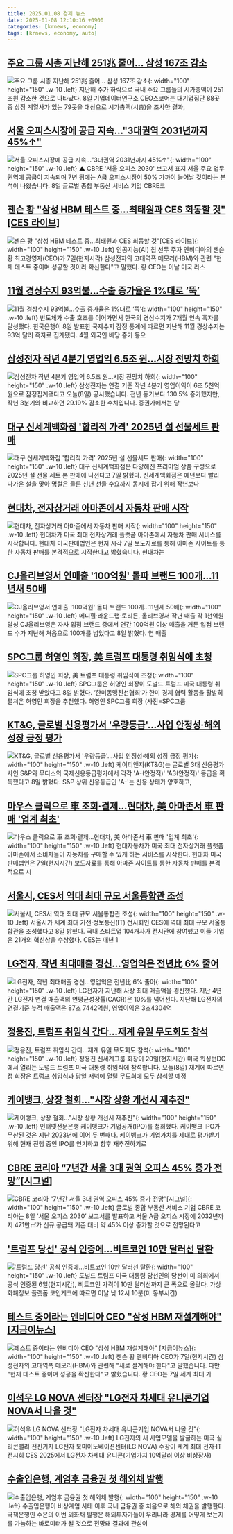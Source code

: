 ```yaml
---
title: 2025.01.08 경제 뉴스
date: 2025-01-08 12:10:16 +0900
categories: [krnews, economy]
tags: [krnews, economy, auto]
---
```

## [주요 그룹 시총 지난해 251兆 줄어... 삼성 167조 감소](https://n.news.naver.com/mnews/article/023/0003881086)

![주요 그룹 시총 지난해 251兆 줄어... 삼성 167조 감소](https://mimgnews.pstatic.net/image/origin/023/2025/01/08/3881086.jpg?type=nf220_150){: width="100" height="150" .w-10 .left}
지난해 주가 하락으로 국내 주요 그룹들의 시가총액이 251조원 감소한 것으로 나타났다. 8일 기업데이터연구소 CEO스코어는 대기업집단 88곳 중 상장 계열사가 있는 79곳을 대상으로 시가총액(시총)을 조사한 결과,

## [서울 오피스시장에 공급 지속…"3대권역 2031년까지 45%↑"](https://n.news.naver.com/mnews/article/055/0001221767)

![서울 오피스시장에 공급 지속…"3대권역 2031년까지 45%↑"](https://mimgnews.pstatic.net/image/origin/055/2025/01/08/1221767.jpg?type=nf220_150){: width="100" height="150" .w-10 .left}
▲ CBRE '서울 오피스 2030' 보고서 표지 서울 주요 업무권역에 공급이 지속되며 7년 뒤에는 A급 오피스시장이 50% 가까이 늘어날 것이라는 분석이 나왔습니다. 8일 글로벌 종합 부동산 서비스 기업 CBRE코

## [젠슨 황 "삼성 HBM 테스트 중…최태원과 CES 회동할 것"[CES 라이브]](https://n.news.naver.com/mnews/article/648/0000032220)

![젠슨 황 "삼성 HBM 테스트 중…최태원과 CES 회동할 것"[CES 라이브]](https://mimgnews.pstatic.net/image/origin/648/2025/01/08/32220.jpg?type=nf220_150){: width="100" height="150" .w-10 .left}
인공지능(AI) 칩 선두 주자 엔비디아의 젠슨 황 최고경영자(CEO)가 7일(현지시각) 삼성전자의 고대역폭 메모리(HBM)와 관련 "현재 테스트 중이며 성공할 것이라 확신한다"고 말했다. 황 CEO는 이날 미국 라스

## [11월 경상수지 93억불…수출 증가율은 1%대로 ‘뚝’](https://n.news.naver.com/mnews/article/011/0004437047)

![11월 경상수지 93억불…수출 증가율은 1%대로 ‘뚝’](https://mimgnews.pstatic.net/image/origin/011/2025/01/08/4437047.jpg?type=nf220_150){: width="100" height="150" .w-10 .left}
반도체가 수출 호조를 이어가면서 한국의 경상수지가 7개월 연속 흑자를 달성했다. 한국은행이 8일 발표한 국제수지 잠정 통계에 따르면 지난해 11월 경상수지는 93억 달러 흑자로 집계됐다. 4월 외국인 배당 증가 등으

## [삼성전자 작년 4분기 영업익 6.5조 원…시장 전망치 하회](https://n.news.naver.com/mnews/article/055/0001221730)

![삼성전자 작년 4분기 영업익 6.5조 원…시장 전망치 하회](https://mimgnews.pstatic.net/image/origin/055/2025/01/08/1221730.jpg?type=nf220_150){: width="100" height="150" .w-10 .left}
삼성전자는 연결 기준 작년 4분기 영업이익이 6조 5천억 원으로 잠정집계됐다고 오늘(8일) 공시했습니다. 전년 동기보다 130.5% 증가했지만, 작년 3분기와 비교하면 29.19% 감소한 수치입니다. 증권가에서는 당

## [대구 신세계백화점 '합리적 가격' 2025년 설 선물세트 판매](https://n.news.naver.com/mnews/article/003/0013002890)

![대구 신세계백화점 '합리적 가격' 2025년 설 선물세트 판매](https://mimgnews.pstatic.net/image/origin/003/2025/01/07/13002890.jpg?type=nf220_150){: width="100" height="150" .w-10 .left}
대구 신세계백화점은 다양해진 프리미엄 상품 구성으로 2025년 설 선물 세트 본 판매에 나선다고 7일 밝혔다. 신세계백화점은 예년보다 빨리 다가온 설을 맞아 명절은 물론 신년 선물 수요까지 동시에 잡기 위해 작년보다

## [현대차, 전자상거래 아마존에서 자동차 판매 시작](https://n.news.naver.com/mnews/article/056/0011870819)

![현대차, 전자상거래 아마존에서 자동차 판매 시작](https://mimgnews.pstatic.net/image/origin/056/2025/01/08/11870819.jpg?type=nf220_150){: width="100" height="150" .w-10 .left}
현대차가 미국 최대 전자상거래 플랫폼 아마존에서 자동차 판매 서비스를 시작합니다. 현대차 미국판매법인은 현지 시각 7일 보도자료를 통해 아마존 사이트를 통한 자동차 판매를 본격적으로 시작한다고 밝혔습니다. 현대차는

## [CJ올리브영서 연매출 '100억원' 돌파 브랜드 100개…11년새 50배](https://n.news.naver.com/mnews/article/001/0015147655)

![CJ올리브영서 연매출 '100억원' 돌파 브랜드 100개…11년새 50배](https://mimgnews.pstatic.net/image/origin/001/2025/01/08/15147655.jpg?type=nf220_150){: width="100" height="150" .w-10 .left}
메디힐·라운드랩·토리든, 올리브영서 작년 매출 각 1천억원 달성 CJ올리브영은 자사 입점 브랜드 중에서 연간 100억원 이상 매출을 거둔 입점 브랜드 수가 지난해 처음으로 100개를 넘었다고 8일 밝혔다. 연 매출

## [SPC그룹 허영인 회장, 美 트럼프 대통령 취임식에 초청](https://n.news.naver.com/mnews/article/018/0005920623)

![SPC그룹 허영인 회장, 美 트럼프 대통령 취임식에 초청](https://mimgnews.pstatic.net/image/origin/018/2025/01/08/5920623.jpg?type=nf220_150){: width="100" height="150" .w-10 .left}
SPC그룹은 허영인 회장이 도널드 트럼프 미국 대통령 취임식에 초청 받았다고 8일 밝혔다. ‘한미동맹친선협회’가 한미 경제 협력 활동을 활발히 펼쳐온 허영인 회장을 추천했다. 허영인 SPC그룹 회장 (사진=SPC그룹

## [KT&G, 글로벌 신용평가서 '우량등급'…사업 안정성·해외 성장 긍정 평가](https://n.news.naver.com/mnews/article/003/0013003723)

![KT&G, 글로벌 신용평가서 '우량등급'…사업 안정성·해외 성장 긍정 평가](https://mimgnews.pstatic.net/image/origin/003/2025/01/08/13003723.jpg?type=nf220_150){: width="100" height="150" .w-10 .left}
케이티앤지(KT&G)는 글로벌 3대 신용평가사인 S&P와 무디스의 국제신용등급평가에서 각각 'A-(안정적)' 'A3(안정적)' 등급을 획득했다고 8일 밝혔다. S&P 상위 신용등급인 'A-'는 신용 상태가 양호하고,

## [마우스 클릭으로 車 조회·결제…현대차, 美 아마존서 車 판매 '업계 최초'](https://n.news.naver.com/mnews/article/011/0004437059)

![마우스 클릭으로 車 조회·결제…현대차, 美 아마존서 車 판매 '업계 최초'](https://mimgnews.pstatic.net/image/origin/011/2025/01/08/4437059.jpg?type=nf220_150){: width="100" height="150" .w-10 .left}
현대자동차가 미국 최대 전자상거래 플랫폼 아마존에서 소비자들이 자동차를 구매할 수 있게 하는 서비스를 시작한다. 현대차 미국판매법인은 7일(현지시간) 보도자료를 통해 아마존 사이트를 통한 자동차 판매를 본격적으로 시

## [서울시, CES서 역대 최대 규모 서울통합관 조성](https://n.news.naver.com/mnews/article/015/0005079465)

![서울시, CES서 역대 최대 규모 서울통합관 조성](https://mimgnews.pstatic.net/image/origin/015/2025/01/08/5079465.jpg?type=nf220_150){: width="100" height="150" .w-10 .left}
서울시가 세계 최대 가전·정보통신(IT) 전시회인 CES에 역대 최대 규모 서울통합관을 조성했다고 8일 밝혔다. 국내 스타트업 104개사가 전시관에 참여했고 이들 기업은 21개의 혁신상을 수상했다. CES는 매년 1

## [LG전자, 작년 최대매출 경신…영업익은 전년比 6% 줄어](https://n.news.naver.com/mnews/article/029/0002928005)

![LG전자, 작년 최대매출 경신…영업익은 전년比 6% 줄어](https://mimgnews.pstatic.net/image/origin/029/2025/01/08/2928005.jpg?type=nf220_150){: width="100" height="150" .w-10 .left}
LG전자가 지난해 사상 최대 매출액을 경신했다. 지난 4년간 LG전자 연결 매출액의 연평균성장률(CAGR)은 10%를 넘어선다. 지난해 LG전자의 연결기준 누적 매출액은 87조 7442억원, 영업이익은 3조4304억

## [정용진, 트럼프 취임식 간다…재계 유일 무도회도 참석](https://n.news.naver.com/mnews/article/374/0000419601)

![정용진, 트럼프 취임식 간다…재계 유일 무도회도 참석](https://mimgnews.pstatic.net/image/origin/374/2025/01/08/419601.jpg?type=nf220_150){: width="100" height="150" .w-10 .left}
정용진 신세계그룹 회장이 20일(현지시간) 미국 워싱턴DC에서 열리는 도널드 트럼프 미국 대통령 취임식에 참석합니다. 오늘(8일) 재계에 따르면 정 회장은 트럼프 취임식과 당일 저녁에 열릴 무도회에 모두 참석할 예정

## [케이뱅크, 상장 철회…"시장 상황 개선시 재추진"](https://n.news.naver.com/mnews/article/015/0005079450)

![케이뱅크, 상장 철회…"시장 상황 개선시 재추진"](https://mimgnews.pstatic.net/image/origin/015/2025/01/08/5079450.jpg?type=nf220_150){: width="100" height="150" .w-10 .left}
인터넷전문은행 케이뱅크가 기업공개(IPO)를 철회했다. 케이뱅크 IPO가 무산된 것은 지난 2023년에 이어 두 번째다. 케이뱅크가 기업가치를 제대로 평가받기 위해 현재 진행 중인 IPO를 연기하고 향후 재추진하기로

## [CBRE 코리아 “7년간 서울 3대 권역 오피스 45% 증가 전망”[시그널]](https://n.news.naver.com/mnews/article/011/0004437109)

![CBRE 코리아 “7년간 서울 3대 권역 오피스 45% 증가 전망”[시그널]](https://mimgnews.pstatic.net/image/origin/011/2025/01/08/4437109.jpg?type=nf220_150){: width="100" height="150" .w-10 .left}
글로벌 종합 부동산 서비스 기업 CBRE 코리아는 8일 ‘서울 오피스 2030’ 보고서를 발표하고 서울 A급 오피스 시장에 2032년까지 471만㎡가 신규 공급돼 기존 대비 약 45% 이상 증가할 것으로 전망된다고

## ['트럼프 당선' 공식 인증에…비트코인 10만 달러선 탈환](https://n.news.naver.com/mnews/article/448/0000500575)

!['트럼프 당선' 공식 인증에…비트코인 10만 달러선 탈환](https://mimgnews.pstatic.net/image/origin/448/2025/01/07/500575.jpg?type=nf220_150){: width="100" height="150" .w-10 .left}
도널드 트럼프 미국 대통령 당선인의 당선이 미 의회에서 공식 인증된 6일(현지시간), 비트코인 가격이 10만 달러선까지 큰 폭으로 올랐다. 가상화폐정보 플랫폼 코인게코에 따르면 이날 낮 12시 10분(미 동부시간)

## [테스트 중이라는 엔비디아 CEO "삼성 HBM 재설계해야" [지금이뉴스]](https://n.news.naver.com/mnews/article/052/0002137890)

![테스트 중이라는 엔비디아 CEO "삼성 HBM 재설계해야" [지금이뉴스]](https://mimgnews.pstatic.net/image/origin/052/2025/01/08/2137890.jpg?type=nf220_150){: width="100" height="150" .w-10 .left}
젠슨 황 엔비디아 CEO가 7일(현지시간) 삼성전자의 고대역폭 메모리(HBM)와 관련해 "새로 설계해야 한다"고 말했습니다. 다만 "현재 테스트 중이며 성공을 확신한다"고 밝혔습니다. 황 CEO는 7일 세계 최대 가

## [이석우 LG NOVA 센터장 "LG전자 차세대 유니콘기업 NOVA서 나올 것"](https://n.news.naver.com/mnews/article/277/0005529404)

![이석우 LG NOVA 센터장 "LG전자 차세대 유니콘기업 NOVA서 나올 것"](https://mimgnews.pstatic.net/image/origin/277/2025/01/08/5529404.jpg?type=nf220_150){: width="100" height="150" .w-10 .left}
LG전자의 새 사업모델을 발굴하는 미국 실리콘밸리 전진기지 LG전자 북미이노베이션센터(LG NOVA) 수장이 세계 최대 전자·IT 전시회 CES 2025에서 LG전자 차세대 유니콘(기업가지 10억달러 이상 비상장사)

## [수출입은행, 계엄후 금융권 첫 해외채 발행](https://n.news.naver.com/mnews/article/011/0004436928)

![수출입은행, 계엄후 금융권 첫 해외채 발행](https://mimgnews.pstatic.net/image/origin/011/2025/01/07/4436928.jpg?type=nf220_150){: width="100" height="150" .w-10 .left}
수출입은행이 비상계엄 사태 이후 국내 금융권 중 처음으로 해외 채권을 발행한다. 국책은행인 수은의 이번 외화채 발행은 해외투자가들이 우리나라 경제를 어떻게 보는지를 가늠하는 바로미터가 될 것으로 전망돼 결과에 관심이

